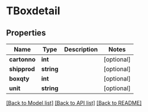 # TBoxdetail

## Properties
Name | Type | Description | Notes
------------ | ------------- | ------------- | -------------
**cartonno** | **int** |  | [optional] 
**shipprod** | **string** |  | [optional] 
**boxqty** | **int** |  | [optional] 
**unit** | **string** |  | [optional] 

[[Back to Model list]](../README.md#documentation-for-models) [[Back to API list]](../README.md#documentation-for-api-endpoints) [[Back to README]](../README.md)


